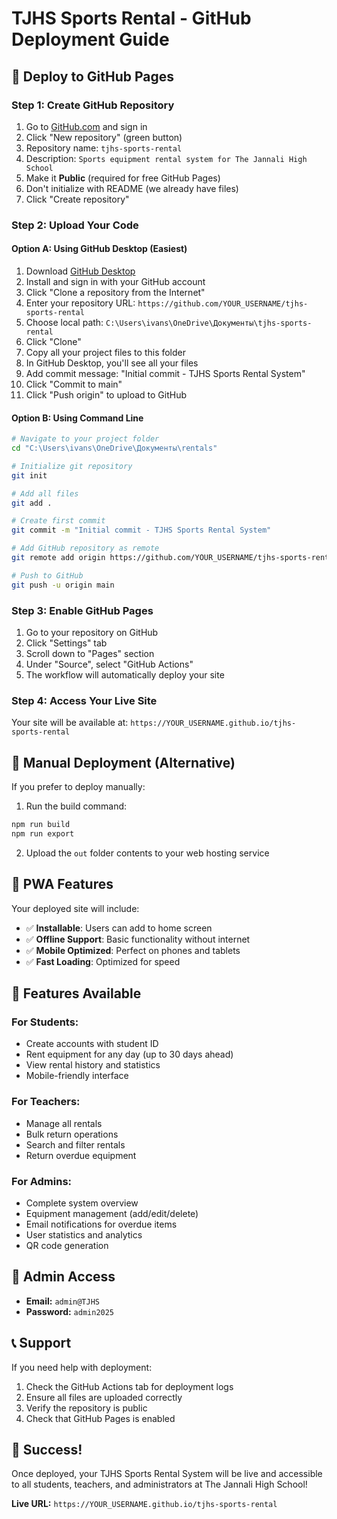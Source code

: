 # TJHS Sports Rental - GitHub Deployment Guide

## 🚀 **Deploy to GitHub Pages**

### **Step 1: Create GitHub Repository**

1. Go to [GitHub.com](https://github.com) and sign in
2. Click "New repository" (green button)
3. Repository name: `tjhs-sports-rental`
4. Description: `Sports equipment rental system for The Jannali High School`
5. Make it **Public** (required for free GitHub Pages)
6. Don't initialize with README (we already have files)
7. Click "Create repository"

### **Step 2: Upload Your Code**

#### **Option A: Using GitHub Desktop (Easiest)**
1. Download [GitHub Desktop](https://desktop.github.com/)
2. Install and sign in with your GitHub account
3. Click "Clone a repository from the Internet"
4. Enter your repository URL: `https://github.com/YOUR_USERNAME/tjhs-sports-rental`
5. Choose local path: `C:\Users\ivans\OneDrive\Документы\tjhs-sports-rental`
6. Click "Clone"
7. Copy all your project files to this folder
8. In GitHub Desktop, you'll see all your files
9. Add commit message: "Initial commit - TJHS Sports Rental System"
10. Click "Commit to main"
11. Click "Push origin" to upload to GitHub

#### **Option B: Using Command Line**
```bash
# Navigate to your project folder
cd "C:\Users\ivans\OneDrive\Документы\rentals"

# Initialize git repository
git init

# Add all files
git add .

# Create first commit
git commit -m "Initial commit - TJHS Sports Rental System"

# Add GitHub repository as remote
git remote add origin https://github.com/YOUR_USERNAME/tjhs-sports-rental.git

# Push to GitHub
git push -u origin main
```

### **Step 3: Enable GitHub Pages**

1. Go to your repository on GitHub
2. Click "Settings" tab
3. Scroll down to "Pages" section
4. Under "Source", select "GitHub Actions"
5. The workflow will automatically deploy your site

### **Step 4: Access Your Live Site**

Your site will be available at:
`https://YOUR_USERNAME.github.io/tjhs-sports-rental`

## 🔧 **Manual Deployment (Alternative)**

If you prefer to deploy manually:

1. Run the build command:
```bash
npm run build
npm run export
```

2. Upload the `out` folder contents to your web hosting service

## 📱 **PWA Features**

Your deployed site will include:
- ✅ **Installable**: Users can add to home screen
- ✅ **Offline Support**: Basic functionality without internet
- ✅ **Mobile Optimized**: Perfect on phones and tablets
- ✅ **Fast Loading**: Optimized for speed

## 🎯 **Features Available**

### **For Students:**
- Create accounts with student ID
- Rent equipment for any day (up to 30 days ahead)
- View rental history and statistics
- Mobile-friendly interface

### **For Teachers:**
- Manage all rentals
- Bulk return operations
- Search and filter rentals
- Return overdue equipment

### **For Admins:**
- Complete system overview
- Equipment management (add/edit/delete)
- Email notifications for overdue items
- User statistics and analytics
- QR code generation

## 🔐 **Admin Access**

- **Email:** `admin@TJHS`
- **Password:** `admin2025`

## 📞 **Support**

If you need help with deployment:
1. Check the GitHub Actions tab for deployment logs
2. Ensure all files are uploaded correctly
3. Verify the repository is public
4. Check that GitHub Pages is enabled

## 🎉 **Success!**

Once deployed, your TJHS Sports Rental System will be live and accessible to all students, teachers, and administrators at The Jannali High School!

**Live URL:** `https://YOUR_USERNAME.github.io/tjhs-sports-rental`
